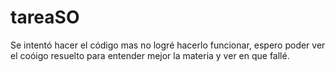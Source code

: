 # tareaSO

Se intentó hacer el código mas no logré hacerlo funcionar,
espero poder ver el coóigo resuelto para entender mejor la materia y ver en que fallé.
